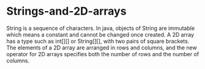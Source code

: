 # Strings-and-2D-arrays
String is a sequence of characters. In java, objects of String are immutable which means a constant and cannot be changed once created. A 2D array has a type such as int[][] or String[][], with two pairs of square brackets. The elements of a 2D array are arranged in rows and columns, and the new operator for 2D arrays specifies both the number of rows and the number of columns.
